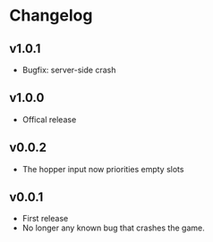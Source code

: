 # Changelog 
## v1.0.1
* Bugfix: server-side crash

## v1.0.0
* Offical release

## v0.0.2
* The hopper input now priorities empty slots

## v0.0.1
* First release
* No longer any known bug that crashes the game.
